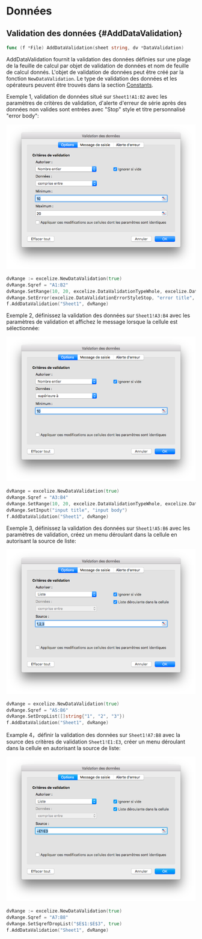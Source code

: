 # Données

## Validation des données {#AddDataValidation}

```go
func (f *File) AddDataValidation(sheet string, dv *DataValidation)
```

AddDataValidation fournit la validation des données définies sur une plage de la feuille de calcul par objet de validation de données et nom de feuille de calcul donnés. L'objet de validation de données peut être créé par la fonction `NewDataValidation`. Le type de validation des données et les opérateurs peuvent être trouvés dans la section [Constants](constants.md).

Exemple 1, validation de données situé sur `Sheet1!A1:B2` avec les paramètres de critères de validation, d'alerte d'erreur de série après des données non valides sont entrées avec "Stop" style et titre personnalisé "error body":

!["La validation des données"](./images/data_validation_01.png "La validation des données")

```go
dvRange := excelize.NewDataValidation(true)
dvRange.Sqref = "A1:B2"
dvRange.SetRange(10, 20, excelize.DataValidationTypeWhole, excelize.DataValidationOperatorBetween)
dvRange.SetError(excelize.DataValidationErrorStyleStop, "error title", "error body")
f.AddDataValidation("Sheet1", dvRange)
```

Exemple 2, définissez la validation des données sur `Sheet1!A3:B4` avec les paramètres de validation et affichez le message lorsque la cellule est sélectionnée:

!["La validation des données"](./images/data_validation_02.png "La validation des données")

```go
dvRange = excelize.NewDataValidation(true)
dvRange.Sqref = "A3:B4"
dvRange.SetRange(10, 20, excelize.DataValidationTypeWhole, excelize.DataValidationOperatorGreaterThan)
dvRange.SetInput("input title", "input body")
f.AddDataValidation("Sheet1", dvRange)
```

Exemple 3, définissez la validation des données sur `Sheet1!A5:B6` avec les paramètres de validation, créez un menu déroulant dans la cellule en autorisant la source de liste:

!["La validation des données"](./images/data_validation_03.png "La validation des données")

```go
dvRange = excelize.NewDataValidation(true)
dvRange.Sqref = "A5:B6"
dvRange.SetDropList([]string{"1", "2", "3"})
f.AddDataValidation("Sheet1", dvRange)
```

Example 4，définir la validation des données sur `Sheet1!A7:B8` avec la source des critères de validation `Sheet1!E1:E3`, créer un menu déroulant dans la cellule en autorisant la source de liste:

!["Data validation"](./images/data_validation_04.png "Data validation")

```go
dvRange := excelize.NewDataValidation(true)
dvRange.Sqref = "A7:B8"
dvRange.SetSqrefDropList("$E$1:$E$3", true)
f.AddDataValidation("Sheet1", dvRange)
```
